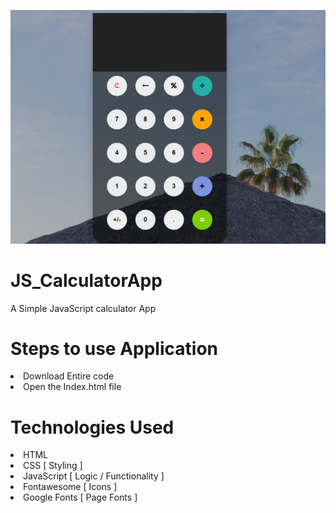 ![Project Preview](Projectpreview.png)

# JS_CalculatorApp
A Simple JavaScript calculator App 

# Steps to use Application
<li> Download Entire code
<li> Open the Index.html file 
  
# Technologies Used <br>
<li> HTML
<li> CSS [ Styling ]
<li> JavaScript [ Logic / Functionality ]
<li> Fontawesome [ Icons ]
<li> Google Fonts [ Page Fonts ]